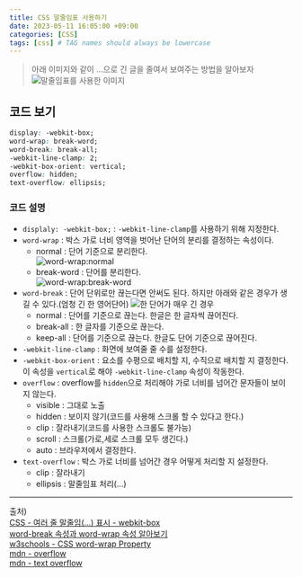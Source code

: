 ```yaml
---
title: CSS 말줄임표 사용하기
date: 2023-05-11 16:05:00 +09:00
categories: [CSS]
tags: [css] # TAG names should always be lowercase
---
```


> 아래 이미지와 같이 ...으로 긴 글을 줄여서 보여주는 방법을 알아보자
> ![말줄임표를 사용한 이미지](https://github.com/DawonOh/DawonOh/assets/89020079/099c5b35-48c5-4ea7-8fec-354c305bf396)

## 코드 보기

```css
display: -webkit-box;
word-wrap: break-word;
word-break: break-all;
-webkit-line-clamp: 2;
-webkit-box-orient: vertical;
overflow: hidden;
text-overflow: ellipsis;
```

### 코드 설명

- `displaly: -webkit-box;` : `-webkit-line-clamp`를 사용하기 위해 지정한다.
- `word-wrap` : 박스 가로 너비 영역을 벗어난 단어의 분리를 결정하는 속성이다.
  - normal : 단어 기준으로 분리한다.<br/>
    ![word-wrap:normal](https://github.com/DawonOh/DawonOh/assets/89020079/d46ae68e-b1ca-4d37-97bd-f7d8f2d0241f)
  - break-word : 단어를 분리한다.<br/>
    ![word-wrap:break-word](https://github.com/DawonOh/DawonOh/assets/89020079/3f54a1f5-d02f-4fb8-92e9-fde590377e17)
- `word-break` : 단어 단위로만 끊는다면 안써도 된다. 하지만 아래와 같은 경우가 생길 수 있다.(엄청 긴 한 영어단어)
  ![한 단어가 매우 긴 경우](https://github.com/DawonOh/DawonOh/assets/89020079/36ca5e40-044f-4e8f-8cd9-ba3fa8688395)
  - normal : 단어를 기준으로 끊는다. 한글은 한 글자씩 끊어진다.
  - break-all : 한 글자를 기준으로 끊는다.
  - keep-all : 단어를 기준으로 끊는다. 한글도 단어 기준으로 끊어진다.
- `-webkit-line-clamp` : 화면에 보여줄 줄 수를 설정한다.
- `-webkit-box-orient` : 요소를 수평으로 배치할 지, 수직으로 배치할 지 결정한다. 이 속성을 `vertical`로 해야 `-webkit-line-clamp` 속성이 작동한다.
- `overflow` : overflow를 `hidden`으로 처리해야 가로 너비를 넘어간 문자들이 보이지 않는다.
  - visible : 그대로 노출
  - hidden : 보이지 않기(코드를 사용해 스크롤 할 수 있다고 한다.)
  - clip : 잘라내기(코드를 사용한 스크롤도 불가능)
  - scroll : 스크롤(가로,세로 스크롤 모두 생긴다.)
  - auto : 브라우저에서 결정한다.
- `text-overflow` : 박스 가로 너비를 넘어간 경우 어떻게 처리할 지 설정한다.
  - clip : 잘라내기
  - ellipsis : 말줄임표 처리(...)

---

출처) <br/>
<a href="https://carrotweb.tistory.com/207" target="_blank">CSS - 여러 줄 말줄임(...) 표시 - webkit-box</a><br/>
<a href="https://wit.nts-corp.com/2017/07/25/4675" target="_blank">word-break 속성과 word-wrap 속성 알아보기</a><br/>
<a href="https://www.w3schools.com/cssref/css3_pr_word-wrap.php" target="_blank">w3schools - CSS word-wrap Property</a><br/>
<a href="https://developer.mozilla.org/ko/docs/Web/CSS/overflow" target="_blank">mdn - overflow</a><br/>
<a href="https://developer.mozilla.org/en-US/docs/Web/CSS/text-overflow" target="_blank">mdn - text overflow</a><br/>
